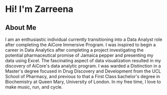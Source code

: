 # Hi! I'm Zarreena 

## About Me

I am an enthusiastic individual currently transitioning into a Data Analyst role after completing the AiCore Immersive Program. I was inspired to begin a career in Data Analytics after completing a project investigating the potential pharmaceutical promise of Jamaica pepper and presenting my data using Excel. The fascinating aspect of data visualization resulted in my discovery of AiCore's data analytic program. I was warded a Distinction in a Master's degree focused in Drug Discovery and Development from the UCL School of Pharmacy, and previous to that a First Class bachelor's degree in Biochemistry at Queen Mary, University of London. In my free time, I love to make music, run, and cycle.



<!--
**Zee221B/Zee221B** is a ✨ _special_ ✨ repository because its `README.md` (this file) appears on your GitHub profile.

Here are some ideas to get you started:

- 🔭 I’m currently working on ...
- 🌱 I’m currently learning ...
- 👯 I’m looking to collaborate on ...
- 🤔 I’m looking for help with ...
- 💬 Ask me about ...
- 📫 How to reach me: ...
- 😄 Pronouns: ...
- ⚡ Fun fact:  ...
-->
